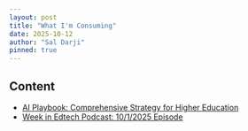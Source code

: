 ```yaml
---
layout: post
title: "What I'm Consuming"
date: 2025-10-12
author: "Sal Darji"
pinned: true
---
```


## Content

- [AI Playbook: Comprehensive Strategy for Higher Education](https://edtechmagazine.com/higher/article/2025/10/ai-playbook-comprehensive-strategy-higher-education-perfcon)
- [Week in Edtech Podcast: 10/1/2025 Episode](https://podcasts.apple.com/us/podcast/week-in-edtech-10-1-25-openais-sora-2-transforms-learning/id1592196859?i=1000731163899)
